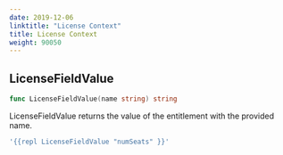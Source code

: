 ```yaml
---
date: 2019-12-06
linktitle: "License Context"
title: License Context
weight: 90050
---
```


## LicenseFieldValue
```go
func LicenseFieldValue(name string) string
```
LicenseFieldValue returns the value of the entitlement with the provided name.
```yaml
'{{repl LicenseFieldValue "numSeats" }}'
```
